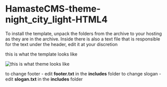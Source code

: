 # HamasteCMS-theme-night_city_light-HTML4

To install the template, unpack the folders from the archive to your hosting as they are in the archive.
Inside there is also a text file that is responsible for the text under the header, edit it at your discretion

this is what the template looks like

![this is what theme looks like](http://old.net.eu.org/night_city_light.jpg)

to change footer - edit **footer.txt** in the **includes** folder
to change slogan - edit **slogan.txt** in the **includes** folder
